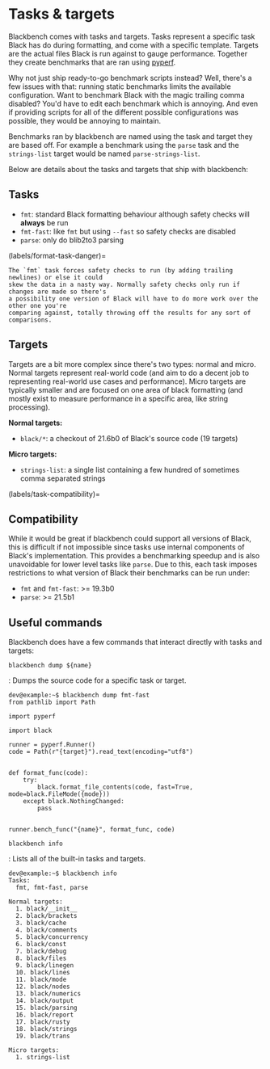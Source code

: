 # Tasks & targets

Blackbench comes with tasks and targets. Tasks represent a specific task Black has do
during formatting, and come with a specific template. Targets are the actual files Black
is run against to gauge performance. Together they create benchmarks that are ran using
[pyperf](https://pypi.org/project/pyperf).

Why not just ship ready-to-go benchmark scripts instead? Well, there's a few issues with
that: running static benchmarks limits the available configuration. Want to benchmark
Black with the magic trailing comma disabled? You'd have to edit each benchmark which is
annoying. And even if providing scripts for all of the different possible configurations
was possible, they would be annoying to maintain.

Benchmarks ran by blackbench are named using the task and target they are based off. For
example a benchmark using the `parse` task and the `strings-list` target would be named
`parse-strings-list`.

Below are details about the tasks and targets that ship with blackbench:

## Tasks

- `fmt`: standard Black formatting behaviour although safety checks will **always** be
  run
- `fmt-fast`: like `fmt` but using `--fast` so safety checks are disabled
- `parse`: only do blib2to3 parsing

(labels/format-task-danger)=

```{important}
The `fmt` task forces safety checks to run (by adding trailing newlines) or else it could
skew the data in a nasty way. Normally safety checks only run if changes are made so there's
a possibility one version of Black will have to do more work over the other one you're
comparing against, totally throwing off the results for any sort of comparisons.
```

## Targets

Targets are a bit more complex since there's two types: normal and micro. Normal targets
represent real-world code (and aim to do a decent job to representing real-world use
cases and performance). Micro targets are typically smaller and are focused on one area
of black formatting (and mostly exist to measure performance in a specific area, like
string processing).

**Normal targets:**

- `black/*`: a checkout of 21.6b0 of Black's source code (19 targets)

**Micro targets:**

- `strings-list`: a single list containing a few hundred of sometimes comma separated
  strings

(labels/task-compatibility)=

## Compatibility

While it would be great if blackbench could support all versions of Black, this is
difficult if not impossible since tasks use internal components of Black's
implementation. This provides a benchmarking speedup and is also unavoidable for lower
level tasks like `parse`. Due to this, each task imposes restrictions to what version of
Black their benchmarks can be run under:

- `fmt` and `fmt-fast`: >= 19.3b0
- `parse`: >= 21.5b1

## Useful commands

Blackbench does have a few commands that interact directly with tasks and targets:

`blackbench dump ${name}`

: Dumps the source code for a specific task or target.

  ```console
  dev@example:~$ blackbench dump fmt-fast
  from pathlib import Path

  import pyperf

  import black

  runner = pyperf.Runner()
  code = Path(r"{target}").read_text(encoding="utf8")


  def format_func(code):
      try:
          black.format_file_contents(code, fast=True, mode=black.FileMode({mode}))
      except black.NothingChanged:
          pass


  runner.bench_func("{name}", format_func, code)
  ```

`blackbench info`

: Lists all of the built-in tasks and targets.

  ```console
  dev@example:~$ blackbench info
  Tasks:
    fmt, fmt-fast, parse

  Normal targets:
    1. black/__init__
    2. black/brackets
    3. black/cache
    4. black/comments
    5. black/concurrency
    6. black/const
    7. black/debug
    8. black/files
    9. black/linegen
    10. black/lines
    11. black/mode
    12. black/nodes
    13. black/numerics
    14. black/output
    15. black/parsing
    16. black/report
    17. black/rusty
    18. black/strings
    19. black/trans

  Micro targets:
    1. strings-list
  ```
